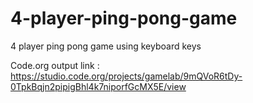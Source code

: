 # 4-player-ping-pong-game
4 player ping pong game using keyboard keys

Code.org output link : https://studio.code.org/projects/gamelab/9mQVoR6tDy-0TpkBqjn2pipigBhl4k7niporfGcMX5E/view
